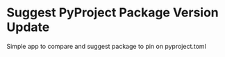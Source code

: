 # Suggest PyProject Package Version Update

Simple app to compare and suggest package to pin on pyproject.toml

